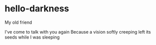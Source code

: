 # hello-darkness
My old friend

I've come to talk with you again
Because a vision softly creeping
left its seeds while I was sleeping
